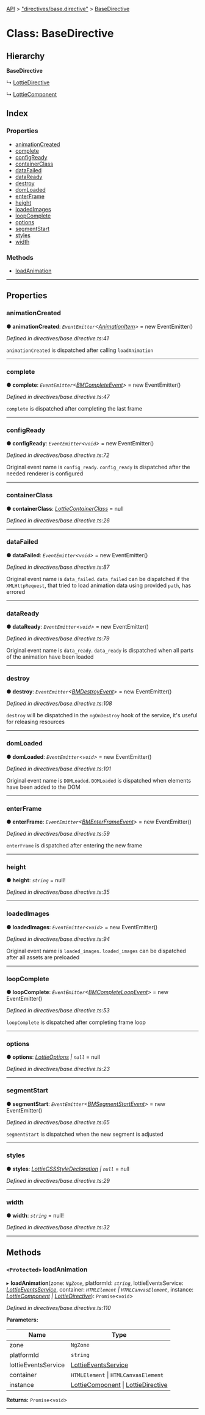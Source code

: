 [API](../README.md) > ["directives/base.directive"](../modules/_directives_base_directive_.md) > [BaseDirective](../classes/_directives_base_directive_.basedirective.md)

# Class: BaseDirective

## Hierarchy

**BaseDirective**

↳  [LottieDirective](_directives_lottie_directive_.lottiedirective.md)

↳  [LottieComponent](_components_lottie_component_.lottiecomponent.md)

## Index

### Properties

* [animationCreated](_directives_base_directive_.basedirective.md#animationcreated)
* [complete](_directives_base_directive_.basedirective.md#complete)
* [configReady](_directives_base_directive_.basedirective.md#configready)
* [containerClass](_directives_base_directive_.basedirective.md#containerclass)
* [dataFailed](_directives_base_directive_.basedirective.md#datafailed)
* [dataReady](_directives_base_directive_.basedirective.md#dataready)
* [destroy](_directives_base_directive_.basedirective.md#destroy)
* [domLoaded](_directives_base_directive_.basedirective.md#domloaded)
* [enterFrame](_directives_base_directive_.basedirective.md#enterframe)
* [height](_directives_base_directive_.basedirective.md#height)
* [loadedImages](_directives_base_directive_.basedirective.md#loadedimages)
* [loopComplete](_directives_base_directive_.basedirective.md#loopcomplete)
* [options](_directives_base_directive_.basedirective.md#options)
* [segmentStart](_directives_base_directive_.basedirective.md#segmentstart)
* [styles](_directives_base_directive_.basedirective.md#styles)
* [width](_directives_base_directive_.basedirective.md#width)

### Methods

* [loadAnimation](_directives_base_directive_.basedirective.md#loadanimation)

---

## Properties

<a id="animationcreated"></a>

###  animationCreated

**● animationCreated**: *`EventEmitter`<[AnimationItem](../interfaces/_symbols_.animationitem.md)>* =  new EventEmitter<AnimationItem>()

*Defined in directives/base.directive.ts:41*

`animationCreated` is dispatched after calling `loadAnimation`

___
<a id="complete"></a>

###  complete

**● complete**: *`EventEmitter`<[BMCompleteEvent](../interfaces/_symbols_.bmcompleteevent.md)>* =  new EventEmitter<BMCompleteEvent>()

*Defined in directives/base.directive.ts:47*

`complete` is dispatched after completing the last frame

___
<a id="configready"></a>

###  configReady

**● configReady**: *`EventEmitter`<`void`>* =  new EventEmitter<void>()

*Defined in directives/base.directive.ts:72*

Original event name is `config_ready`. `config_ready` is dispatched after the needed renderer is configured

___
<a id="containerclass"></a>

###  containerClass

**● containerClass**: *[LottieContainerClass](../modules/_symbols_.md#lottiecontainerclass)* =  null

*Defined in directives/base.directive.ts:26*

___
<a id="datafailed"></a>

###  dataFailed

**● dataFailed**: *`EventEmitter`<`void`>* =  new EventEmitter<void>()

*Defined in directives/base.directive.ts:87*

Original event name is `data_failed`. `data_failed` can be dispatched if the `XMLHttpRequest`, that tried to load animation data using provided `path`, has errored

___
<a id="dataready"></a>

###  dataReady

**● dataReady**: *`EventEmitter`<`void`>* =  new EventEmitter<void>()

*Defined in directives/base.directive.ts:79*

Original event name is `data_ready`. `data_ready` is dispatched when all parts of the animation have been loaded

___
<a id="destroy"></a>

###  destroy

**● destroy**: *`EventEmitter`<[BMDestroyEvent](../interfaces/_symbols_.bmdestroyevent.md)>* =  new EventEmitter<BMDestroyEvent>()

*Defined in directives/base.directive.ts:108*

`destroy` will be dispatched in the `ngOnDestroy` hook of the service, it's useful for releasing resources

___
<a id="domloaded"></a>

###  domLoaded

**● domLoaded**: *`EventEmitter`<`void`>* =  new EventEmitter<void>()

*Defined in directives/base.directive.ts:101*

Original event name is `DOMLoaded`. `DOMLoaded` is dispatched when elements have been added to the DOM

___
<a id="enterframe"></a>

###  enterFrame

**● enterFrame**: *`EventEmitter`<[BMEnterFrameEvent](../interfaces/_symbols_.bmenterframeevent.md)>* =  new EventEmitter<BMEnterFrameEvent>()

*Defined in directives/base.directive.ts:59*

`enterFrame` is dispatched after entering the new frame

___
<a id="height"></a>

###  height

**● height**: *`string`* =  null!

*Defined in directives/base.directive.ts:35*

___
<a id="loadedimages"></a>

###  loadedImages

**● loadedImages**: *`EventEmitter`<`void`>* =  new EventEmitter<void>()

*Defined in directives/base.directive.ts:94*

Original event name is `loaded_images`. `loaded_images` can be dispatched after all assets are preloaded

___
<a id="loopcomplete"></a>

###  loopComplete

**● loopComplete**: *`EventEmitter`<[BMCompleteLoopEvent](../interfaces/_symbols_.bmcompleteloopevent.md)>* =  new EventEmitter<BMCompleteLoopEvent>()

*Defined in directives/base.directive.ts:53*

`loopComplete` is dispatched after completing frame loop

___
<a id="options"></a>

###  options

**● options**: *[LottieOptions](../interfaces/_symbols_.lottieoptions.md) \| `null`* =  null

*Defined in directives/base.directive.ts:23*

___
<a id="segmentstart"></a>

###  segmentStart

**● segmentStart**: *`EventEmitter`<[BMSegmentStartEvent](../interfaces/_symbols_.bmsegmentstartevent.md)>* =  new EventEmitter<BMSegmentStartEvent>()

*Defined in directives/base.directive.ts:65*

`segmentStart` is dispatched when the new segment is adjusted

___
<a id="styles"></a>

###  styles

**● styles**: *[LottieCSSStyleDeclaration](../modules/_symbols_.md#lottiecssstyledeclaration) \| `null`* =  null

*Defined in directives/base.directive.ts:29*

___
<a id="width"></a>

###  width

**● width**: *`string`* =  null!

*Defined in directives/base.directive.ts:32*

___

## Methods

<a id="loadanimation"></a>

### `<Protected>` loadAnimation

▸ **loadAnimation**(zone: *`NgZone`*, platformId: *`string`*, lottieEventsService: *[LottieEventsService](_services_lottie_events_service_.lottieeventsservice.md)*, container: *`HTMLElement` \| `HTMLCanvasElement`*, instance: *[LottieComponent](_components_lottie_component_.lottiecomponent.md) \| [LottieDirective](_directives_lottie_directive_.lottiedirective.md)*): `Promise`<`void`>

*Defined in directives/base.directive.ts:110*

**Parameters:**

| Name | Type |
| ------ | ------ |
| zone | `NgZone` |
| platformId | `string` |
| lottieEventsService | [LottieEventsService](_services_lottie_events_service_.lottieeventsservice.md) |
| container | `HTMLElement` \| `HTMLCanvasElement` |
| instance | [LottieComponent](_components_lottie_component_.lottiecomponent.md) \| [LottieDirective](_directives_lottie_directive_.lottiedirective.md) |

**Returns:** `Promise`<`void`>

___

